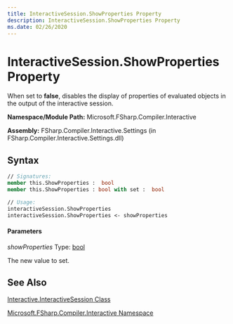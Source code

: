 ```yaml
---
title: InteractiveSession.ShowProperties Property
description: InteractiveSession.ShowProperties Property
ms.date: 02/26/2020
---
```


# InteractiveSession.ShowProperties Property

When set to **false**, disables the display of properties of evaluated objects in the output of the interactive session.

**Namespace/Module Path:** Microsoft.FSharp.Compiler.Interactive

**Assembly:** FSharp.Compiler.Interactive.Settings (in FSharp.Compiler.Interactive.Settings.dll)

## Syntax

```fsharp
// Signatures:
member this.ShowProperties :  bool
member this.ShowProperties : bool with set :  bool

// Usage:
interactiveSession.ShowProperties
interactiveSession.ShowProperties <- showProperties
```

#### Parameters
*showProperties*
Type: [bool](https://msdn.microsoft.com/library/89c0cf9c-49ce-4207-a3be-555851a67dd5)

The new value to set.

## See Also
[Interactive.InteractiveSession Class](Interactive.InteractiveSession-Class.md)

[Microsoft.FSharp.Compiler.Interactive Namespace](index.md)